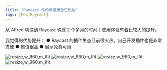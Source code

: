 ```yaml
---
title: "Raycast 你的年度报告已到达"
tags: [Mac,Raycast]
---
```


从 Alfred 切换到 Raycast 也就 2 个多月的时间；使用体验有着比较大的提升。

我觉得的优势提升：
● Raycast 的插件生态目前很火热，自己开发插件也是非常方便
● 颜值很高
● 展示免费可用

<img src='http://ipic-typora-samzong.oss-cn-qingdao.aliyuncs.com//uPic/baomNz.jpg?x-oss-process=image/resize,w_960,m_lfit' alt='resize,w_960,m_lfit'/>

<img src='http://ipic-typora-samzong.oss-cn-qingdao.aliyuncs.com//uPic/LYzycF.jpg?x-oss-process=image/resize,w_960,m_lfit' alt='resize,w_960,m_lfit'/>

<img src='http://ipic-typora-samzong.oss-cn-qingdao.aliyuncs.com//uPic/aIggtS.jpg?x-oss-process=image/resize,w_960,m_lfit' alt='resize,w_960,m_lfit'/>

<img src='http://ipic-typora-samzong.oss-cn-qingdao.aliyuncs.com//uPic/kl85Wi.jpg?x-oss-process=image/resize,w_960,m_lfit' alt='resize,w_960,m_lfit'/>
